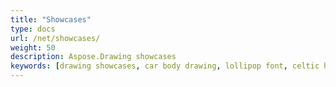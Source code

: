 ```yaml
---
title: "Showcases"
type: docs
url: /net/showcases/
weight: 50
description: Aspose.Drawing showcases
keywords: [drawing showcases, car body drawing, lollipop font, celtic heart figure text]
---
```

